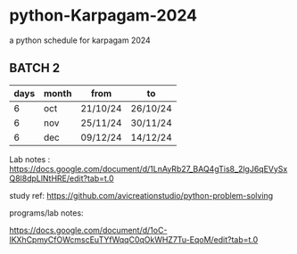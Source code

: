 # python-Karpagam-2024

a python schedule for karpagam 2024

## BATCH 2

|days |month |from   |to |
|---|-----|---------|---------|
|6 | oct|21/10/24     |26/10/24         |
|6 | nov|25/11/24     |30/11/24         |
|6 | dec|09/12/24     |14/12/24         |

Lab notes :
<https://docs.google.com/document/d/1LnAyRb27_BAQ4gTis8_2lgJ6qEVySxQ8l8dpLlNtHRE/edit?tab=t.0>

study ref:
<https://github.com/avicreationstudio/python-problem-solving>

programs/lab notes:

<https://docs.google.com/document/d/1oC-lKXhCpmyCfOWcmscEuTYfWqqC0qOkWHZ7Tu-EqoM/edit?tab=t.0>
